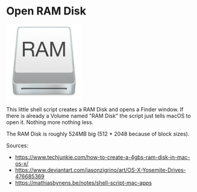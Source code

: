 # Open RAM Disk

<img src="Extras/Icon.png" alt="Icon" width="200" height="200"/>

This little shell script creates a RAM Disk and opens a Finder window. If there is already a Volume named "RAM Disk" the script just tells macOS to open it. Nothing more nothing less.

The RAM Disk is roughly 524MB big (512 * 2048 because of block sizes).


Sources:

* https://www.techjunkie.com/how-to-create-a-4gbs-ram-disk-in-mac-os-x/
* https://www.deviantart.com/jasonzigrino/art/OS-X-Yosemite-Drives-476685369
* https://mathiasbynens.be/notes/shell-script-mac-apps